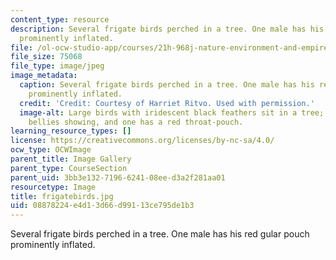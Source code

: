 ```yaml
---
content_type: resource
description: Several frigate birds perched in a tree. One male has his red gular pouch
  prominently inflated.
file: /ol-ocw-studio-app/courses/21h-968j-nature-environment-and-empire-spring-2010/08878224e4d13d66d99113ce795de1b3_frigatebirds.jpg
file_size: 75068
file_type: image/jpeg
image_metadata:
  caption: Several frigate birds perched in a tree. One male has his red gular pouch
    prominently inflated.
  credit: 'Credit: Courtesy of Harriet Ritvo. Used with permission.'
  image-alt: Large birds with iridescent black feathers sit in a tree; some have white
    bellies showing, and one has a red throat-pouch.
learning_resource_types: []
license: https://creativecommons.org/licenses/by-nc-sa/4.0/
ocw_type: OCWImage
parent_title: Image Gallery
parent_type: CourseSection
parent_uid: 3bb3e132-7196-6241-08ee-d3a2f281aa01
resourcetype: Image
title: frigatebirds.jpg
uid: 08878224-e4d1-3d66-d991-13ce795de1b3
---
```

Several frigate birds perched in a tree. One male has his red gular pouch prominently inflated.
